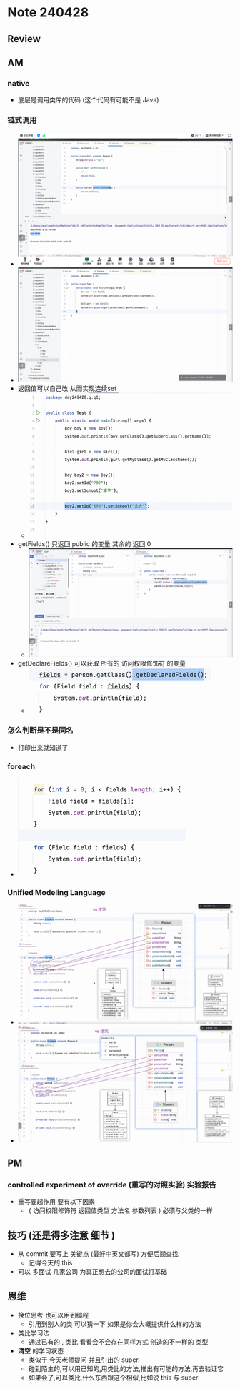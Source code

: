 # Note 240428

## Review


## AM

### native 
- 底层是调用类库的代码 (这个代码有可能不是 Java)

### 链式调用
- ![img.png](img.png)
- ![img_1.png](img_1.png)
- 返回值可以自己改 从而实现连续set
  - ![img_2.png](img_2.png)
- getFields() 只返回 public 的变量 其余的 返回 0
  - ![img_3.png](img_3.png)
- getDeclareFields() 可以获取 所有的 访问权限修饰符 的变量
  - ![img_5.png](img_5.png)

### 怎么判断是不是同名
- 打印出来就知道了

### foreach
- ![img_4.png](img_4.png)

### Unified Modeling Language
- ![img_7.png](img_7.png)
- ![img_8.png](img_8.png)

## PM
### controlled experiment of override (重写的对照实验) 实验报告
- 重写要起作用 要有以下因素
  - ( 访问权限修饰符 返回值类型 方法名 参数列表 ) 必须与父类的一样

## 技巧 (还是得多注意 细节 ) 
- 从 commit 要写上 关键点 (最好中英文都写) 方便后期查找 
  - 记得今天的 this 
- 可以 多面试 几家公司 为真正想去的公司的面试打基础 
  

## 思维
- 换位思考 也可以用到编程 
  - 引用到别人的类 可以猜一下 如果是你会大概提供什么样的方法
- 类比学习法
  - 通过已有的 , 类比 看看会不会存在同样方式 创造的不一样的 类型
- **清空** 的学习状态
  - 类似于 今天老师提问 并且引出的 super.
  - 碰到陌生的,可以用已知的,用类比的方法,推出有可能的方法,再去验证它
  - 如果会了,可以类比,什么东西跟这个相似,比如说 this 与 super